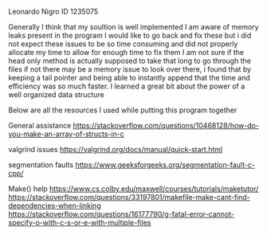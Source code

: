 Leonardo Nigro
ID 1235075

Generally I think that my soultion is well implemented I am aware of memory leaks present in the program
I would like to go back and fix these but i did not expect these issues to be so time consuming and did
not properly allocate my time to allow for enough time to fix them
I am not sure if the head only method is actually supposed to take that long to go through the files if not 
there may be a memory issue to look over there, i found that by keeping a tail pointer and being able to 
instantly append that the time and efficiency was so much faster. I learned a great bit about the power of a
well organized data structure


Below are all the resources I used while putting this program together

General assistance
https://stackoverflow.com/questions/10468128/how-do-you-make-an-array-of-structs-in-c 

valgrind issues
https://valgrind.org/docs/manual/quick-start.html

segmentation faults
https://www.geeksforgeeks.org/segmentation-fault-c-cpp/ 

Make() help
https://www.cs.colby.edu/maxwell/courses/tutorials/maketutor/
https://stackoverflow.com/questions/33197801/makefile-make-cant-find-dependencies-when-linking
https://stackoverflow.com/questions/16177790/g-fatal-error-cannot-specify-o-with-c-s-or-e-with-multiple-files